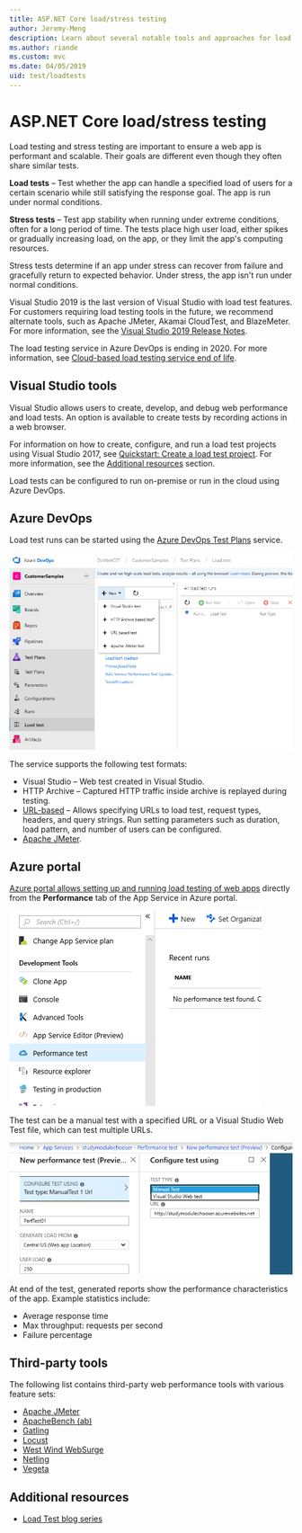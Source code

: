 ```yaml
---
title: ASP.NET Core load/stress testing
author: Jeremy-Meng
description: Learn about several notable tools and approaches for load testing and stress testing ASP.NET Core apps.
ms.author: riande
ms.custom: mvc
ms.date: 04/05/2019
uid: test/loadtests
---
```

# ASP.NET Core load/stress testing

Load testing and stress testing are important to ensure a web app is performant and scalable. Their goals are different even though they often share similar tests.

**Load tests** &ndash; Test whether the app can handle a specified load of users for a certain scenario while still satisfying the response goal. The app is run under normal conditions.

**Stress tests** &ndash; Test app stability when running under extreme conditions, often for a long period of time. The tests place high user load, either spikes or gradually increasing load, on the app, or they limit the app's computing resources.

Stress tests determine if an app under stress can recover from failure and gracefully return to expected behavior. Under stress, the app isn't run under normal conditions.

Visual Studio 2019 is the last version of Visual Studio with load test features. For customers requiring load testing tools in the future, we recommend alternate tools, such as Apache JMeter, Akamai CloudTest, and BlazeMeter. For more information, see the [Visual Studio 2019 Release Notes](/visualstudio/releases/2019/release-notes-v16.0#test-tools).

The load testing service in Azure DevOps is ending in 2020. For more information, see [Cloud-based load testing service end of life](https://devblogs.microsoft.com/devops/cloud-based-load-testing-service-eol/).

## Visual Studio tools

Visual Studio allows users to create, develop, and debug web performance and load tests. An option is available to create tests by recording actions in a web browser.

For information on how to create, configure, and run a load test projects using Visual Studio 2017, see [Quickstart: Create a load test project](/visualstudio/test/quickstart-create-a-load-test-project?view=vs-2017). For more information, see the [Additional resources](#additional-resources) section.

Load tests can be configured to run on-premise or run in the cloud using Azure DevOps.

## Azure DevOps

Load test runs can be started using the [Azure DevOps Test Plans](/azure/devops/test/load-test/index?view=vsts) service.

![Azure DevOps load testing landing page](./load-tests/_static/azure-devops-load-test.png)

The service supports the following test formats:

* Visual Studio &ndash; Web test created in Visual Studio.
* HTTP Archive &ndash; Captured HTTP traffic inside archive is replayed during testing.
* [URL-based](/azure/devops/test/load-test/get-started-simple-cloud-load-test?view=vsts) &ndash; Allows specifying URLs to load test, request types, headers, and query strings. Run setting parameters such as duration, load pattern, and number of users can be configured.
* [Apache JMeter](https://jmeter.apache.org/).

## Azure portal

[Azure portal allows setting up and running load testing of web apps](/azure/devops/test/load-test/app-service-web-app-performance-test?view=vsts) directly from the **Performance** tab of the App Service in Azure portal.

![Azure App Service in Azure portal](./load-tests/_static/azure-appservice-perf-test.png)

The test can be a manual test with a specified URL or a Visual Studio Web Test file, which can test multiple URLs.

![New Performance Test page on Azure portal](./load-tests/_static/azure-appservice-perf-test-config.png)

At end of the test, generated reports show the performance characteristics of the app. Example statistics include:

* Average response time
* Max throughput: requests per second
* Failure percentage

## Third-party tools

The following list contains third-party web performance tools with various feature sets:

* [Apache JMeter](https://jmeter.apache.org/)
* [ApacheBench (ab)](https://httpd.apache.org/docs/2.4/programs/ab.html)
* [Gatling](https://gatling.io/)
* [Locust](https://locust.io/)
* [West Wind WebSurge](https://websurge.west-wind.com/)
* [Netling](https://github.com/hallatore/Netling)
* [Vegeta](https://github.com/tsenart/vegeta)

## Additional resources

* [Load Test blog series](https://blogs.msdn.microsoft.com/charles_sterling/2015/06/01/load-test-series-part-i-creating-web-performance-tests-for-a-load-test/)
